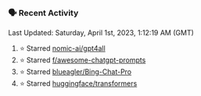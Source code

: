### 🗣 Recent Activity

<!--RECENT_ACTIVITY:last_update-->
Last Updated: Saturday, April 1st, 2023, 1:12:19 AM (GMT)
<!--RECENT_ACTIVITY:last_update_end-->
<!--RECENT_ACTIVITY:start-->
1. ⭐ Starred [nomic-ai/gpt4all](https://github.com/nomic-ai/gpt4all)
2. ⭐ Starred [f/awesome-chatgpt-prompts](https://github.com/f/awesome-chatgpt-prompts)
3. ⭐ Starred [blueagler/Bing-Chat-Pro](https://github.com/blueagler/Bing-Chat-Pro)
4. ⭐ Starred [huggingface/transformers](https://github.com/huggingface/transformers)
<!--RECENT_ACTIVITY:end-->
